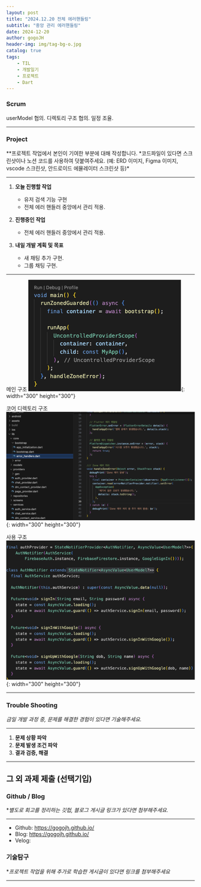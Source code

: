 ```yaml
---
layout: post
title: "2024.12.20 전체 에러핸들링"
subtitle: "중앙 관리 에러핸들링"
date: 2024-12-20
author: gogoJH
header-img: img/tag-bg-o.jpg
catalog: true
tags:
    - TIL
    - 개발일기
    - 프로젝트
    - Dart
---
```


### Scrum

userModel 협의.
디렉토리 구조 협의.
일정 조율.

---

### Project

\**프로젝트 작업에서 본인이 기여한 부분에 대해 작성합니다.
*코드파일이 있다면 스크린샷이나 노션 코드를 사용하여 덧붙여주세요.
(예: ERD 이미지, Figma 이미지, vscode 스크린샷, 안드로이드 에뮬레이터 스크린샷 등)\*

---

1. **오늘 진행할 작업**

    - 유저 검색 기능 구현
    - 전체 에러 핸들러 중앙에서 관리 적용.

2. **진행중인 작업**

    - 전체 에러 핸들러 중앙에서 관리 적용.

3. **내일 개발 계획 및 목표**
    - 새 채팅 추가 구현.
    - 그룹 채팅 구현.

---

메인 구조
![메인](/img/main_code.png){: width="300" height="300"}

코어 디렉토리 구조
![코어](/img/core_code.png){: width="300" height="300"}

사용 구조
![사용자](/img/user_code.png){: width="300" height="300"}

---

### Trouble Shooting

_금일 개발 과정 중, 문제를 해결한 경험이 있다면 기술해주세요._

---

1. **문제 상황 파악**
2. **문제 발생 조건 파악**
3. **결과 검증, 해결**

---

## 그 외 과제 제출 (선택기입)

### Github / Blog

\*_별도로 회고를 정리하는 깃헙, 블로그 게시글 링크가 있다면 첨부해주세요._

---

-   Github: https://gogojh.github.io/
-   Blog: https://gogojh.github.io/
-   Velog:

### 기술탐구

\*_프로젝트 작업을 위해 추가로 학습한 게시글이 있다면 링크를 첨부해주세요_

---
